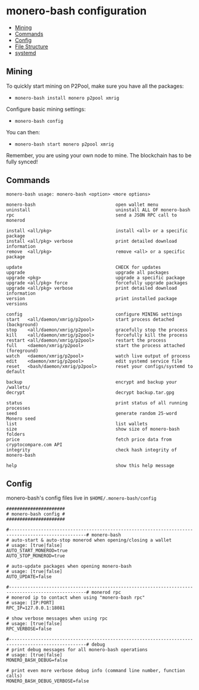 # monero-bash configuration
* [Mining](#mining)
* [Commands](#Commands)
* [Config](#config)
* [File Structure](#file-structure)
* [systemd](#systemd)

## Mining
To quickly start mining on P2Pool, make sure you have all the packages:
* `monero-bash install monero p2pool xmrig`

Configure basic mining settings:
* `monero-bash config`

You can then:
* `monero-bash start monero p2pool xmrig`

Remember, you are using your own node to mine. The blockchain has to be fully synced!

## Commands
```
monero-bash usage: monero-bash <option> <more options>

monero-bash                              open wallet menu
uninstall                                uninstall ALL OF monero-bash
rpc                                      send a JSON RPC call to monerod

install <all/pkg>                        install <all> or a specific package
install <all/pkg> verbose                print detailed download information
remove  <all/pkg>                        remove <all> or a specific package

update                                   CHECK for updates
upgrade                                  upgrade all packages
upgrade <pkg>                            upgrade a specific package
upgrade <all/pkg> force                  forcefully upgrade packages
upgrade <all/pkg> verbose                print detailed download information
version                                  print installed package versions

config                                   configure MINING settings
start   <all/daemon/xmrig/p2pool>        start process detached (background)
stop    <all/daemon/xmrig/p2pool>        gracefully stop the process
kill    <all/daemon/xmrig/p2pool>        forcefully kill the process
restart <all/daemon/xmrig/p2pool>        restart the process
full    <daemon/xmrig/p2pool>            start the process attached (foreground)
watch   <daemon/xmrig/p2pool>            watch live output of process
edit    <daemon/xmrig/p2pool>            edit systemd service file
reset   <bash/daemon/xmrig/p2pool>       reset your configs/systemd to default

backup                                   encrypt and backup your /wallets/
decrypt                                  decrypt backup.tar.gpg

status                                   print status of all running processes
seed                                     generate random 25-word Monero seed
list                                     list wallets
size                                     show size of monero-bash folders
price                                    fetch price data from cryptocompare.com API
integrity                                check hash integrity of monero-bash

help                                     show this help message
```

## Config
monero-bash's config files live in `$HOME/.monero-bash/config`

```
######################
# monero-bash config #
######################

#---------------------------------------------------------------------------------------------------# monero-bash
# auto-start & auto-stop monerod when opening/closing a wallet
# usage: [true|false]
AUTO_START_MONEROD=true
AUTO_STOP_MONEROD=true

# auto-update packages when opening monero-bash
# usage: [true|false]
AUTO_UPDATE=false

#---------------------------------------------------------------------------------------------------# monerod rpc
# monerod ip to contact when using "monero-bash rpc"
# usage: [IP:PORT]
RPC_IP=127.0.0.1:18081

# show verbose messages when using rpc
# usage: [true|false]
RPC_VERBOSE=false

#---------------------------------------------------------------------------------------------------# debug
# print debug messages for all monero-bash operations
# usage: [true|false]
MONERO_BASH_DEBUG=false

# print even more verbose debug info (command line number, function calls)
MONERO_BASH_DEBUG_VERBOSE=false
```

